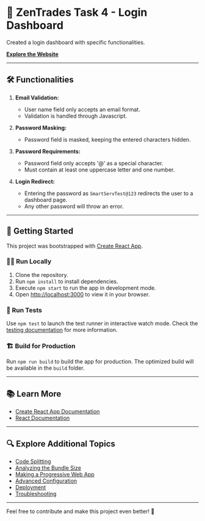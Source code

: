 # 🚀 ZenTrades Task 4 - Login Dashboard

Created a login dashboard with specific functionalities.

**[Explore the Website](https://zentrades-task4-hk0509.vercel.app/)**

---

## 🛠️ Functionalities

1. **Email Validation:**
   - User name field only accepts an email format.
   - Validation is handled through Javascript.

2. **Password Masking:**
   - Password field is masked, keeping the entered characters hidden.

3. **Password Requirements:**
   - Password field only accepts '@' as a special character.
   - Must contain at least one uppercase letter and one number.

4. **Login Redirect:**
   - Entering the password as `SmartServTest@123` redirects the user to a dashboard page.
   - Any other password will throw an error.

---

## 🚀 Getting Started

This project was bootstrapped with [Create React App](https://github.com/facebook/create-react-app).

### 🏃‍♀️ Run Locally

1. Clone the repository.
2. Run `npm install` to install dependencies.
3. Execute `npm start` to run the app in development mode.
4. Open [http://localhost:3000](http://localhost:3000) to view it in your browser.

### 🧪 Run Tests

Use `npm test` to launch the test runner in interactive watch mode. Check the [testing documentation](https://facebook.github.io/create-react-app/docs/running-tests) for more information.

### 🏗️ Build for Production

Run `npm run build` to build the app for production. The optimized build will be available in the `build` folder.

---

## 📚 Learn More

- [Create React App Documentation](https://facebook.github.io/create-react-app/docs/getting-started)
- [React Documentation](https://reactjs.org/)

---

## 🔍 Explore Additional Topics

- [Code Splitting](https://facebook.github.io/create-react-app/docs/code-splitting)
- [Analyzing the Bundle Size](https://facebook.github.io/create-react-app/docs/analyzing-the-bundle-size)
- [Making a Progressive Web App](https://facebook.github.io/create-react-app/docs/making-a-progressive-web-app)
- [Advanced Configuration](https://facebook.github.io/create-react-app/docs/advanced-configuration)
- [Deployment](https://facebook.github.io/create-react-app/docs/deployment)
- [Troubleshooting](https://facebook.github.io/create-react-app/docs/troubleshooting#npm-run-build-fails-to-minify)

---

Feel free to contribute and make this project even better! 🎉
